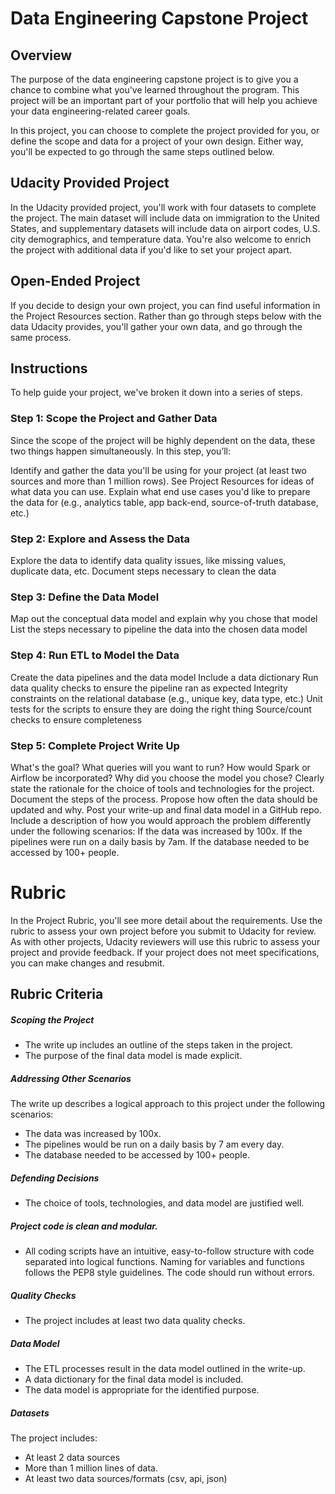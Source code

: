# Data Engineering Capstone Project
## Overview
The purpose of the data engineering capstone project is to give you a chance to combine what you've learned throughout the program. This project will be an important part of your portfolio that will help you achieve your data engineering-related career goals.

In this project, you can choose to complete the project provided for you, or define the scope and data for a project of your own design. Either way, you'll be expected to go through the same steps outlined below.

## Udacity Provided Project
In the Udacity provided project, you'll work with four datasets to complete the project. The main dataset will include data on immigration to the United States, and supplementary datasets will include data on airport codes, U.S. city demographics, and temperature data. You're also welcome to enrich the project with additional data if you'd like to set your project apart.

## Open-Ended Project
If you decide to design your own project, you can find useful information in the Project Resources section. Rather than go through steps below with the data Udacity provides, you'll gather your own data, and go through the same process.

## Instructions
To help guide your project, we've broken it down into a series of steps.

### Step 1: Scope the Project and Gather Data
Since the scope of the project will be highly dependent on the data, these two things happen simultaneously. In this step, you’ll:

Identify and gather the data you'll be using for your project (at least two sources and more than 1 million rows). See Project Resources for ideas of what data you can use.
Explain what end use cases you'd like to prepare the data for (e.g., analytics table, app back-end, source-of-truth database, etc.)
### Step 2: Explore and Assess the Data
Explore the data to identify data quality issues, like missing values, duplicate data, etc.
Document steps necessary to clean the data
### Step 3: Define the Data Model
Map out the conceptual data model and explain why you chose that model
List the steps necessary to pipeline the data into the chosen data model
### Step 4: Run ETL to Model the Data
Create the data pipelines and the data model
Include a data dictionary
Run data quality checks to ensure the pipeline ran as expected
Integrity constraints on the relational database (e.g., unique key, data type, etc.)
Unit tests for the scripts to ensure they are doing the right thing
Source/count checks to ensure completeness
### Step 5: Complete Project Write Up
What's the goal? What queries will you want to run? How would Spark or Airflow be incorporated? Why did you choose the model you chose?
Clearly state the rationale for the choice of tools and technologies for the project.
Document the steps of the process.
Propose how often the data should be updated and why.
Post your write-up and final data model in a GitHub repo.
Include a description of how you would approach the problem differently under the following scenarios:
If the data was increased by 100x.
If the pipelines were run on a daily basis by 7am.
If the database needed to be accessed by 100+ people.
# Rubric
In the Project Rubric, you'll see more detail about the requirements. Use the rubric to assess your own project before you submit to Udacity for review. As with other projects, Udacity reviewers will use this rubric to assess your project and provide feedback. If your project does not meet specifications, you can make changes and resubmit.

## Rubric Criteria
##### Scoping the Project
- The write up includes an outline of the steps taken in the project.
- The purpose of the final data model is made explicit.

##### Addressing Other Scenarios  
The write up describes a logical approach to this project under the following scenarios:
- The data was increased by 100x.
- The pipelines would be run on a daily basis by 7 am every day.
- The database needed to be accessed by 100+ people.
##### Defending Decisions
- The choice of tools, technologies, and data model are justified well.

##### Project code is clean and modular.
- All coding scripts have an intuitive, easy-to-follow structure with code separated into logical functions. Naming for variables and functions follows the PEP8 style guidelines. The code should run without errors.
##### Quality Checks
- The project includes at least two data quality checks.
##### Data Model
- The ETL processes result in the data model outlined in the write-up.
- A data dictionary for the final data model is included.
- The data model is appropriate for the identified purpose.
##### Datasets
The project includes:
- At least 2 data sources
- More than 1 million lines of data.
- At least two data sources/formats (csv, api, json)


